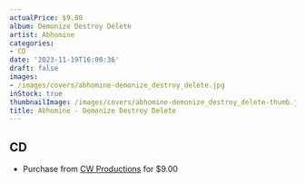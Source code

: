 ```yaml
---
actualPrice: $9.00
album: Demonize Destroy Delete
artist: Abhomine
categories:
- CD
date: '2023-11-19T16:00:36'
draft: false
images:
- /images/covers/abhomine-demonize_destroy_delete.jpg
inStock: true
thumbnailImage: /images/covers/abhomine-demonize_destroy_delete-thumb.jpg
title: Abhomine - Demonize Destroy Delete
---
```


## CD
* Purchase from [CW Productions](https://shop.cwproductions.net/products/abhomine-demonize-destroy-delete-cd) for $9.00
